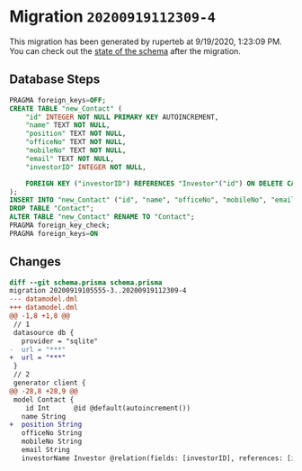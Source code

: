 # Migration `20200919112309-4`

This migration has been generated by ruperteb at 9/19/2020, 1:23:09 PM.
You can check out the [state of the schema](./schema.prisma) after the migration.

## Database Steps

```sql
PRAGMA foreign_keys=OFF;
CREATE TABLE "new_Contact" (
    "id" INTEGER NOT NULL PRIMARY KEY AUTOINCREMENT,
    "name" TEXT NOT NULL,
    "position" TEXT NOT NULL,
    "officeNo" TEXT NOT NULL,
    "mobileNo" TEXT NOT NULL,
    "email" TEXT NOT NULL,
    "investorID" INTEGER NOT NULL,

    FOREIGN KEY ("investorID") REFERENCES "Investor"("id") ON DELETE CASCADE ON UPDATE CASCADE
);
INSERT INTO "new_Contact" ("id", "name", "officeNo", "mobileNo", "email", "investorID") SELECT "id", "name", "officeNo", "mobileNo", "email", "investorID" FROM "Contact";
DROP TABLE "Contact";
ALTER TABLE "new_Contact" RENAME TO "Contact";
PRAGMA foreign_key_check;
PRAGMA foreign_keys=ON
```

## Changes

```diff
diff --git schema.prisma schema.prisma
migration 20200919105555-3..20200919112309-4
--- datamodel.dml
+++ datamodel.dml
@@ -1,8 +1,8 @@
 // 1
 datasource db {
   provider = "sqlite" 
-  url = "***"
+  url = "***"
 }
 // 2
 generator client {
@@ -28,8 +28,9 @@
 model Contact {
    id Int      @id @default(autoincrement())
   name String
+  position String
   officeNo String
   mobileNo String
   email String
   investorName Investor @relation(fields: [investorID], references: [id]) 
```


